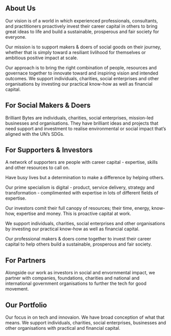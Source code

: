 ## About Us 
Our vision is of a world in which experienced professionals, consultants, and practitioners proactively invest their career capital in others to bring great ideas to life and build a sustainable, prosperous and fair society for everyone.

Our mission is to support makers & doers of social goods on their journey, whether that is simply toward a resiliant livlihood for themselves or ambitious positive impact at scale.

Our approach is to bring the right combination of people, resources and governace together to innovate toward and inspiring vision and intended outcomes.  We support individuals, charities, social enterprises and other organisations by investing our practical know-how as well as financial capital.

## For Social Makers & Doers 
Brilliant Bytes are individuals, charities, social enterprises, mission-led businesses and organisations. They have brilliant ideas and projects that need support and investment to realise environmental or social impact that’s aligned with the UN’s SDGs. 

## For Supporters & Investors

A network of supporters are people with career capital - expertise, skills and other resources to call on.

Have busy lives but a determination to make a difference by helping others.

Our prime specialism is digital - product, service delivery, strategy and transformation - complimented with expertise in lots of different fields of expertise.

Our investors comit their full canopy of resources; their time, energy, know-how, expertise and money. This is proactive capital at work. 

We support individuals, charities, social enterprises and other organisations by investing our practical know-how as well as financial capital.

Our professional makers & doers come together to invest their career capital to help others build a sustainable, prosperous and fair society.


## For Partners 
Alongside our work as investors in social and envornmental impact, we partner with companies, foundations, charities and national and international government organisations to further the tech for good movement.

## Our Portfolio 
Our focus in on tech and innovaion.  We have broad conception of what that means. 
We support individuals, charities, social enterprises, businesses and other organisations with practical and financial capital.

